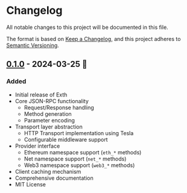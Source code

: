 # Changelog

All notable changes to this project will be documented in this file.

The format is based on [Keep a Changelog](https://keepachangelog.com/en/1.1.0/),
and this project adheres to [Semantic Versioning](https://semver.org/spec/v2.0.0.html).

## [0.1.0] - 2024-03-25 🚀

### Added

- Initial release of Exth
- Core JSON-RPC functionality
  - Request/Response handling
  - Method generation
  - Parameter encoding
- Transport layer abstraction
  - HTTP Transport implementation using Tesla
  - Configurable middleware support
- Provider interface
  - Ethereum namespace support (`eth_*` methods)
  - Net namespace support (`net_*` methods)
  - Web3 namespace support (`web3_*` methods)
- Client caching mechanism
- Comprehensive documentation
- MIT License

[0.1.0]: https://github.com/joaop21/exth/releases/tag/v0.1.0
